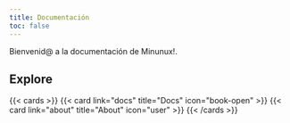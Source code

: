 ```yaml
---
title: Documentación
toc: false
---
```


Bienvenid@ a la documentación de Minunux!.

## Explore

{{< cards >}}
  {{< card link="docs" title="Docs" icon="book-open" >}}
  {{< card link="about" title="About" icon="user" >}}
{{< /cards >}}
